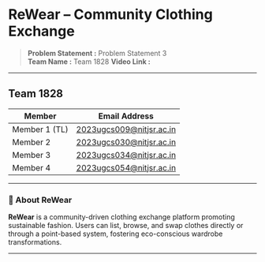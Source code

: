 #  ReWear – Community Clothing Exchange

> **Problem Statement :** Problem Statement 3  
> **Team Name :** Team 1828
> **Video Link :** 

---

## **Team 1828**

| Member        | Email Address                      |
|---------------|------------------------------------|
| Member 1 (TL) | 2023ugcs009@nitjsr.ac.in           |
| Member 2      | 2023ugcs030@nitjsr.ac.in           |
| Member 3      | 2023ugcs034@nitjsr.ac.in           |
| Member 4      | 2023ugcs054@nitjsr.ac.in           |

---

### 🌿 About ReWear

**ReWear** is a community-driven clothing exchange platform promoting sustainable fashion. Users can list, browse, and swap clothes directly or through a point-based system, fostering eco-conscious wardrobe transformations.

---

